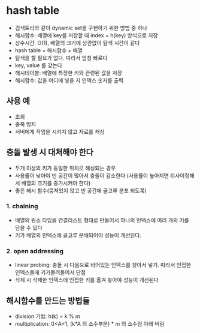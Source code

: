 # hash table
- 검색트리와 같이 dynamic set을 구현하기 위한 방법 중 하나
- 해시함수: 배열에 key를 저장할 때 index = h(key) 방식으로 저장
- 상수시간. O(1), 배열의 크기에 상관없이 탐색 시간이 같다
- hash table = 해시함수 + 배열
- 탐색을 할 필요가 없다. 따라서 엄청 빠르다
- key, value 를 갖는다
- 해시테이블: 배열에 특정한 키와 관련된 값을 저장
- 해시함수: 값을 어디에 넣을 지 인덱스 숫자를 출력

## 사용 예
- 조회
- 중복 방지
- 서버에게 작업을 시키지 않고 자료를 캐싱

## 충돌 발생 시 대처해야 한다
- 두개 이상의 키가 동일한 위치로 해싱되는 경우
- 사용률이 낮아야 빈 공간이 많아서 충돌이 감소한다 (사용률이 높아지면 리사이징해서 배열의 크기를 증가시켜야 한다)
- 좋은 해시 함수(뭉쳐있지 않고 빈 공간에 골고루 분포 되도록)

### 1. chaining
- 배열의 원소 타입을 연결리스트 형태로 만들어서 하나의 인덱스에 여러 개의 키를 담을 수 있다
- 키가 배열의 인덱스에 골고루 분배되어야 성능이 개선된다.

### 2. open addressing
- linear probing: 충돌 시 다음으로 비어있는 인덱스를 찾아서 넣기. 따라서 인접한 인덱스들에 키가몰려들어서 단점
- 삭제 시 삭제한 인덱스에 인접한 키를 옮겨 놓아야 성능이 개선된다

## 해시함수를 만드는 방법들
- division 기법: h(k) = k % m
- multiplication: 0<A<1, (k*A 의 소수부분) * m 의 소수점 아래 버림
